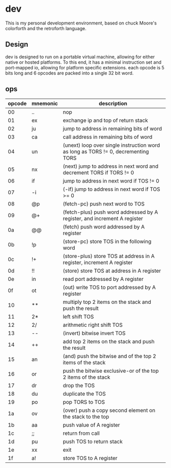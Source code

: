 # dev
This is my personal development environment, based on chuck Moore's
colorforth and the retroforth language.

## Design
dev is designed to run on a portable virtual machine, allowing for either native or hosted platforms.  To this end, it has a minimal instruction set and port-mapped io, allowing for platform specific extensions.  each opcode is 5 bits long and 6 opcodes are packed into a single 32 bit word.

## ops

| opcode | mnemonic | description |
|--------|----------|-------------|
| 00	 | ..		| nop |
| 01	 | ex		| exchange ip and top of return stack |
| 02	 | ju		| jump to address in remaining bits of word |
| 03	 | ca		| call address in remaining bits of word |
| 04	 | un		| (unext) loop over single instruction word as long as TORS != 0, decrementing TORS |
| 05	 | nx		| (next) jump to address in next word and decrement TORS if TORS != 0 |
| 06	 | if		| jump to address in next word if TOS != 0 |
| 07	 | -i		| (-if) jump to address in next word if TOS >= 0 |
| 08	 | @p		| (fetch-pc) push next word to TOS |
| 09	 | @+		| (fetch-plus) push word addressed by A register, and increment A register |
| 0a	 | @@		| (fetch) push word addressed by A register |
| 0b	 | !p		| (store-pc) store TOS in the following word |
| 0c	 | !+		| (store-plus) store TOS at address in A register, increment A register |
| 0d	 | !!		| (store) store TOS at address in A register |
| 0e	 | in		| read port addressed by A register |
| 0f	 | ot		| (out) write TOS to port addressed by A register |
| 10	 | \*\*		| multiply top 2 items on the stack and push the result |
| 11	 | 2\*		| left shift TOS |
| 12	 | 2/		| arithmetic right shift TOS |
| 13	 | --		| (invert) bitwise invert TOS |
| 14	 | ++		| add top 2 items on the stack and push the result |
| 15	 | an		| (and) push the bitwise and of the top 2 items of the stack |
| 16	 | or		| push the bitwise exclusive-or of the top 2 items of the stack |
| 17	 | dr		| drop the TOS |
| 18	 | du		| duplicate the TOS |
| 19	 | po		| pop TORS to TOS |
| 1a	 | ov		| (over) push a copy second element on the stack to the top |
| 1b	 | aa		| push value of A register |
| 1c	 | ;;		| return from call |
| 1d	 | pu		| push TOS to return stack |
| 1e	 | xx		| exit |
| 1f	 | a!		| store TOS to A register |
